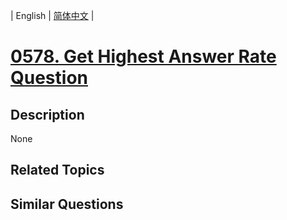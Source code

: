 
| English | [简体中文](README.md) |
# [0578. Get Highest Answer Rate Question](https://leetcode-cn.com/problems/get-highest-answer-rate-question/)
## Description
None
## Related Topics

## Similar Questions

